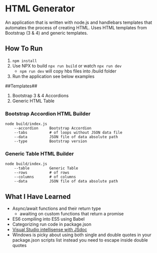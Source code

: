 # HTML Generator #
An application that is written with node.js and handlebars templates that automates the process of creating HTML. Uses HTML templates from Bootstrap (3 & 4) and generic templates.

## How To Run ##
1. `npm install`
2. Use NPX to build `npx run build` or watch `npx run dev`
    * `npm run dev` will copy hbs files into /build folder
3. Run the application see below examples

##Templates##
1. Bootstrap 3 & 4 Accordions
2. Generic HTML Table 

### Bootstrap Accordion HTML Builder ###
~~~~
node build/index.js
    --accordion     Bootstrap Accordion
    --tabs          # of loops without JSON data file
    --data          JSON file of data absolute path
    --type          Bootstrap version
~~~~
### Generic Table HTML Builder ###
~~~~
node build/index.js
    --table         Generic Table
    --rows          # of rows
    --columns       # of columns 
    --data          JSON file of data absolute path
~~~~

## What I Have Learned ##
- Async/await functions and their return type
    - awaiting on custom functions that return a promise
- ES6 compiling into ES5 using Babel
- Categorizing run code in package.json
- [Visual Studio intellisense with JSdoc](http://www.codedcontainer.com/visual-studio-code-javascript-intellisense-with-jsdoc/)
- Windows is picky about using both single and double quotes in your package.json scripts list instead you need to escape inside double quotes
